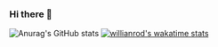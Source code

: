 ### Hi there 👋
![Anurag's GitHub stats](https://github-readme-stats.vercel.app/api?username=bidetti&show_icons=true&theme=dark) [![willianrod's wakatime stats](https://github-readme-stats.vercel.app/api/wakatime?username=bidetti)](https://github.com/anuraghazra/github-readme-stats)

<!--
**Bidetti/Bidetti** is a ✨ _special_ ✨ repository because its `README.md` (this file) appears on your GitHub profile.

Here are some ideas to get you started:

- 🔭 I’m currently working on ...
- 🌱 I’m currently learning C#...
- 👯 I’m looking to collaborate on ...
- 🤔 I’m looking for help with ...
- 💬 Ask me about ...
- 📫 How to reach me: ...
- 😄 Pronouns: ...
- ⚡ Fun fact: ...

